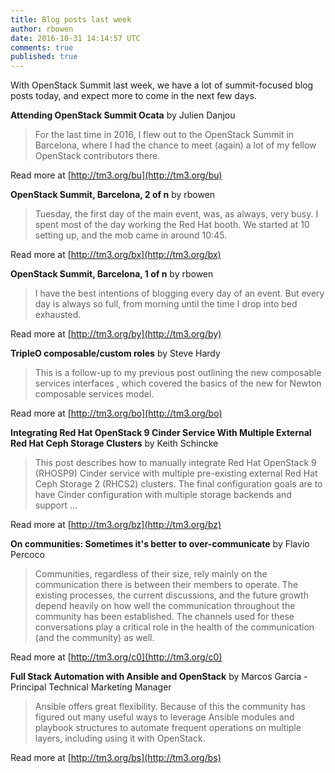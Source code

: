 ```yaml
---
title: Blog posts last week
author: rbowen
date: 2016-10-31 14:14:57 UTC
comments: true
published: true
---
```


With OpenStack Summit last week, we have a lot of summit-focused blog posts today, and expect more to come in the next few days.

**Attending OpenStack Summit Ocata** by Julien Danjou

>   For the last time in 2016, I flew out to the OpenStack Summit in Barcelona, where I had the chance to meet (again) a lot of my fellow OpenStack contributors there.

Read more at [http://tm3.org/bu](http://tm3.org/bu)


**OpenStack Summit, Barcelona, 2 of n** by rbowen

> Tuesday, the first day of the main event, was, as always, very busy. I spent most of the day working the Red Hat booth. We started at 10 setting up, and the mob came in around 10:45.

Read more at [http://tm3.org/bx](http://tm3.org/bx)


**OpenStack Summit, Barcelona, 1 of n** by rbowen

> I have the best intentions of blogging every day of an event. But every day is always so full, from morning until the time I drop into bed exhausted.

Read more at [http://tm3.org/by](http://tm3.org/by)


**TripleO composable/custom roles** by Steve Hardy

> This is a follow-up to my previous post outlining the new composable services interfaces , which covered the basics of the new for Newton composable services model.

Read more at [http://tm3.org/bo](http://tm3.org/bo)


**Integrating Red Hat OpenStack 9 Cinder Service With Multiple External Red Hat Ceph Storage Clusters** by Keith Schincke

> This post describes how to manually integrate Red Hat OpenStack 9 (RHOSP9) Cinder service with multiple pre-existing external Red Hat Ceph Storage 2 (RHCS2) clusters. The final configuration goals are to have Cinder configuration with multiple storage backends and support …

Read more at [http://tm3.org/bz](http://tm3.org/bz)


**On communities: Sometimes it's better to over-communicate** by Flavio Percoco

> Communities, regardless of their size, rely mainly on the communication there is between their members to operate. The existing processes, the current discussions, and the future growth depend heavily on how well the communication throughout the community has been established. The channels used for these conversations play a critical role in the health of the communication (and the community) as well.

Read more at [http://tm3.org/c0](http://tm3.org/c0)


**Full Stack Automation with Ansible and OpenStack** by Marcos Garcia - Principal Technical Marketing Manager

> Ansible offers great flexibility. Because of this the community has figured out many useful ways to leverage Ansible modules and playbook structures to automate frequent operations on multiple layers, including using it with OpenStack.

Read more at [http://tm3.org/bs](http://tm3.org/bs)